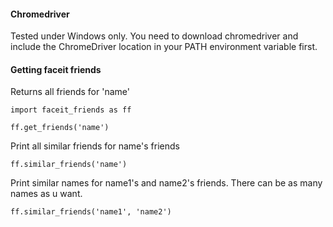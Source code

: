#### Chromedriver

Tested under Windows only.
You need to download chromedriver and include the ChromeDriver location in your PATH environment variable first.

#### Getting faceit friends

Returns all friends for 'name'
```
import faceit_friends as ff

ff.get_friends('name')
```

Print all similar friends for name's friends

```
ff.similar_friends('name')
```

Print similar names for name1's and name2's friends. There can be as many names as u want.

```
ff.similar_friends('name1', 'name2')
```

